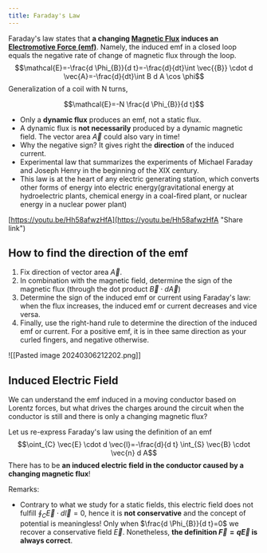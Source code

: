```yaml
---
title: Faraday's Law
---
```


Faraday's law states that **a changing [Magnetic Flux](/physics-for-computer-science/electromagnetism/magnetic-flux) induces an [Electromotive Force (emf)](/physics-for-computer-science/electromagnetism/electromotive-force-emf)**. Namely, the induced emf in a closed loop equals the negative rate of change of magnetic flux through the loop.
$$\mathcal{E}=-\frac{d \Phi_{B}}{d t}=-\frac{d}{dt}\int \vec{{B}} \cdot d \vec{A}=-\frac{d}{dt}\int B d A \cos \phi$$
Generalization of a coil with N turns,

$$\mathcal{E}=-N \frac{d \Phi_{B}}{d t}$$

- Only a **dynamic flux** produces an emf, not a static flux.
- A dynamic flux is **not necessarily** produced by a dynamic magnetic field. The vector area $\vec A$ could also vary in time!
- Why the negative sign? It gives right the **direction** of the induced current.
- Experimental law that summarizes the experiments of Michael Faraday and Joseph Henry in the beginning of the XIX century.
- This law is at the heart of any electric generating station, which converts other forms of energy into electric energy(gravitational energy at hydroelectric plants, chemical energy in a coal-fired plant, or nuclear energy in a nuclear power plant) 

[https://youtu.be/Hh58afwzHfA](https://youtu.be/Hh58afwzHfA "Share link")

## How to find the direction of the emf
1. Fix direction of vector area $\vec A$.
2. In combination with the magnetic field, determine the sign of the magnetic flux (through the dot product $\vec{B} \cdot d \vec{A}$)
3. Determine the sign of the induced emf or current using Faraday's law: when the flux increases, the induced emf or current decreases and vice versa.
4. Finally, use the right-hand rule to determine the direction of the induced emf or current. For a positive emf, it is in thee same direction as your curled fingers, and negative otherwise.

![[Pasted image 20240306212202.png]]

## Induced Electric Field
We can understand the emf induced in a moving conductor based on Lorentz forces, but what drives the charges around the circuit when the conductor is still and there is only a changing magnetic flux?

Let us re-express Faraday's law using the definition of an emf
$$\oint_{C} \vec{E} \cdot d \vec{l}=-\frac{d}{d t} \int_{S} \vec{B} \cdot \vec{n} d A$$
There has to be **an induced electric field in the conductor caused by a changing magnetic flux**!

Remarks:
- Contrary to what we study for a static fields, this electric field does not fulfill $\oint_{C} \vec{E} \cdot d \vec{l}=0$, hence it is **not conservative** and the concept of potential is meaningless! Only when $\frac{d \Phi_{B}}{d t}=0$ we recover a conservative field $\vec E$. Nonetheless, **the definition $\vec F=q\vec E$ is always correct**.